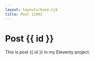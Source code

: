 ```yaml
---
layout: layouts/base.njk
title: Post 11992
---
```


# Post {{ id }}

This is post {{ id }} in my Eleventy project.

